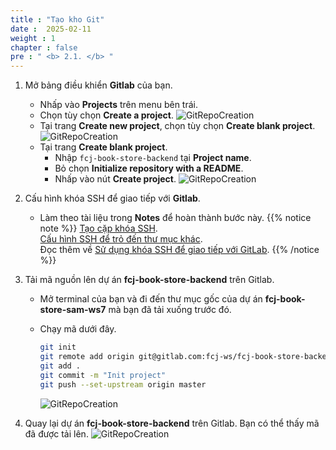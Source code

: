 ```yaml
---
title : "Tạo kho Git"
date :  2025-02-11
weight : 1
chapter : false
pre : " <b> 2.1. </b> "
---
```


1. Mở bảng điều khiển **Gitlab** của bạn.
    - Nhấp vào **Projects** trên menu bên trái.
    - Chọn tùy chọn **Create a project**.
      ![GitRepoCreation](/images/temp/1/6.png?width=90pc)
    - Tại trang **Create new project**, chọn tùy chọn **Create blank project**.
      ![GitRepoCreation](/images/temp/1/7.png?width=90pc)
    - Tại trang **Create blank project**.
      - Nhập ``fcj-book-store-backend`` tại **Project name**.
      - Bỏ chọn **Initialize repository with a README**.
      - Nhấp vào nút **Create project**.
        ![GitRepoCreation](/images/temp/1/8.png?width=90pc)

2. Cấu hình khóa SSH để giao tiếp với **Gitlab**.
    - Làm theo tài liệu trong **Notes** để hoàn thành bước này.
{{% notice note %}}
[Tạo cặp khóa SSH](https://docs.gitlab.com/ee/user/ssh.html#generate-an-ssh-key-pair).\
[Cấu hình SSH để trỏ đến thư mục khác](https://docs.gitlab.com/ee/user/ssh.html#configure-ssh-to-point-to-a-different-directory).\
Đọc thêm về [Sử dụng khóa SSH để giao tiếp với GitLab](https://.docs.gitlab.com/ee/user/ssh.html).
{{% /notice %}}

3. Tải mã nguồn lên dự án **fcj-book-store-backend** trên Gitlab.
    - Mở terminal của bạn và đi đến thư mục gốc của dự án **fcj-book-store-sam-ws7** mà bạn đã tải xuống trước đó.
    - Chạy mã dưới đây.

      ```bash
      git init
      git remote add origin git@gitlab.com:fcj-ws/fcj-book-store-backend.git
      git add .
      git commit -m "Init project"
      git push --set-upstream origin master
      ```

      ![GitRepoCreation](/images/temp/1/9.png?width=90pc)

4. Quay lại dự án **fcj-book-store-backend** trên Gitlab. Bạn có thể thấy mã đã được tải lên.
    ![GitRepoCreation](/images/temp/1/10.png?width=90pc)
